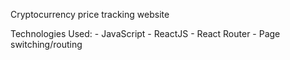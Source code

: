 Cryptocurrency price tracking website

Technologies Used:
    - JavaScript
    - ReactJS
    - React Router
        - Page switching/routing
